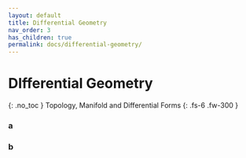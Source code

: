 ```yaml
---
layout: default
title: Differential Geometry
nav_order: 3
has_children: true
permalink: docs/differential-geometry/
---
```


# DIfferential Geometry
{: .no_toc }
Topology, Manifold and Differential Forms
{: .fs-6 .fw-300 }

### a
### b